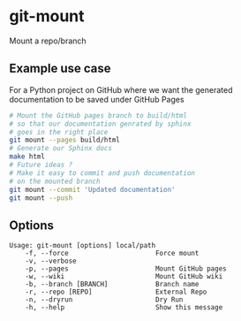 # git-mount

Mount a repo/branch

## Example use case 

For a Python project on GitHub where we want the generated documentation to be saved under GitHub Pages

```sh
# Mount the GitHub pages branch to build/html
# so that our documentation genrated by sphinx
# goes in the right place
git mount --pages build/html
# Generate our Sphinx docs
make html
# Future ideas ?
# Make it easy to commit and push documentation
# on the mounted branch
git mount --commit 'Updated documentation'
git mount --push
```

## Options

	Usage: git-mount [options] local/path
	    -f, --force                      Force mount
	    -v, --verbose
	    -p, --pages                      Mount GitHub pages
	    -w, --wiki                       Mount GitHub wiki
	    -b, --branch [BRANCH]            Branch name
	    -r, --repo [REPO]                External Repo
	    -n, --dryrun                     Dry Run
	    -h, --help                       Show this message

